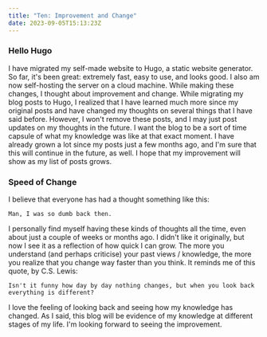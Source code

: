 ```yaml
---
title: "Ten: Improvement and Change"
date: 2023-09-05T15:13:23Z
---
```

### Hello Hugo
I have migrated my self-made website to Hugo, a static website generator. So far, it's been great: extremely fast, easy to use, and looks good. I also am now self-hosting the server on a cloud machine. While making these changes, I thought about improvement and change.
While migrating my blog posts to Hugo, I realized that I have learned much more since my original posts and have changed my thoughts on several things that I have said before. However, I won't remove these posts, and I may just post updates on my thoughts in the future. I want the blog to be a sort of time capsule of what my knowledge was like at that exact moment. I have already grown a lot since my posts just a few months ago, and I'm sure that this will continue in the future, as well. I hope that my improvement will show as my list of posts grows.
### Speed of Change
I believe that everyone has had a thought something like this: 
```
Man, I was so dumb back then.
``` 
I personally find myself having these kinds of thoughts all the time, even about just a couple of weeks or months ago. I didn't like it originally, but now I see it as a reflection of how quick I can grow. The more you understand (and perhaps criticise) your past views / knowledge, the more you realize that you change way faster than you think. It reminds me of this quote, by C.S. Lewis:
```
Isn't it funny how day by day nothing changes, but when you look back everything is different?
```
I love the feeling of looking back and seeing how my knowledge has changed. As I said, this blog will be evidence of my knowledge at different stages of my life. I'm looking forward to seeing the improvement.
